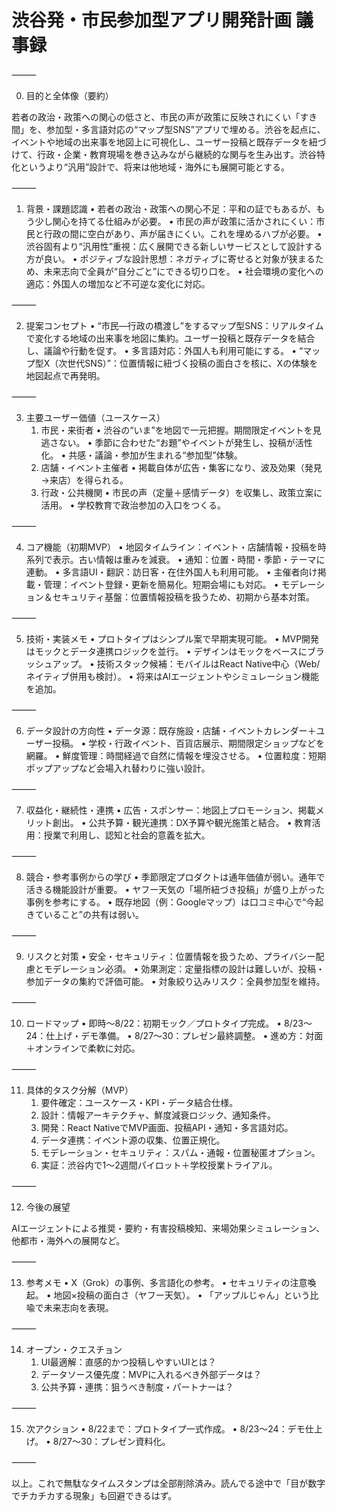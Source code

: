 # 渋谷発・市民参加型アプリ開発計画 議事録

⸻

0. 目的と全体像（要約）

若者の政治・政策への関心の低さと、市民の声が政策に反映されにくい「すき間」を、参加型・多言語対応の“マップ型SNS”アプリで埋める。渋谷を起点に、イベントや地域の出来事を地図上に可視化し、ユーザー投稿と既存データを紐づけて、行政・企業・教育現場を巻き込みながら継続的な関与を生み出す。渋谷特化というより“汎用”設計で、将来は他地域・海外にも展開可能とする。

⸻

1. 背景・課題認識
	•	若者の政治・政策への関心不足：平和の証でもあるが、もう少し関心を持てる仕組みが必要。
	•	市民の声が政策に活かされにくい：市民と行政の間に空白があり、声が届きにくい。これを埋めるハブが必要。
	•	渋谷固有より“汎用性”重視：広く展開できる新しいサービスとして設計する方が良い。
	•	ポジティブな設計思想：ネガティブに寄せると対象が狭まるため、未来志向で全員が“自分ごと”にできる切り口を。
	•	社会環境の変化への適応：外国人の増加など不可逆な変化に対応。

⸻

2. 提案コンセプト
	•	“市民—行政の橋渡し”をするマップ型SNS：リアルタイムで変化する地域の出来事を地図に集約。ユーザー投稿と既存データを結合し、議論や行動を促す。
	•	多言語対応：外国人も利用可能にする。
	•	“マップ型X（次世代SNS）”：位置情報に紐づく投稿の面白さを核に、Xの体験を地図起点で再発明。

⸻

3. 主要ユーザー価値（ユースケース）
	1.	市民・来街者
	•	渋谷の“いま”を地図で一元把握。期間限定イベントを見逃さない。
	•	季節に合わせた“お題”やイベントが発生し、投稿が活性化。
	•	共感・議論・参加が生まれる“参加型”体験。
	2.	店舗・イベント主催者
	•	掲載自体が広告・集客になり、波及効果（発見→来店）を得られる。
	3.	行政・公共機関
	•	市民の声（定量＋感情データ）を収集し、政策立案に活用。
	•	学校教育で政治参加の入口をつくる。

⸻

4. コア機能（初期MVP）
	•	地図タイムライン：イベント・店舗情報・投稿を時系列で表示。古い情報は重みを減衰。
	•	通知：位置・時間・季節・テーマに連動。
	•	多言語UI・翻訳：訪日客・在住外国人も利用可能。
	•	主催者向け掲載・管理：イベント登録・更新を簡易化。短期会場にも対応。
	•	モデレーション＆セキュリティ基盤：位置情報投稿を扱うため、初期から基本対策。

⸻

5. 技術・実装メモ
	•	プロトタイプはシンプル案で早期実現可能。
	•	MVP開発はモックとデータ連携ロジックを並行。
	•	デザインはモックをベースにブラッシュアップ。
	•	技術スタック候補：モバイルはReact Native中心（Web/ネイティブ併用も検討）。
	•	将来はAIエージェントやシミュレーション機能を追加。

⸻

6. データ設計の方向性
	•	データ源：既存施設・店舗・イベントカレンダー＋ユーザー投稿。
	•	学校・行政イベント、百貨店展示、期間限定ショップなどを網羅。
	•	鮮度管理：時間経過で自然に情報を埋没させる。
	•	位置粒度：短期ポップアップなど会場入れ替わりに強い設計。

⸻

7. 収益化・継続性・連携
	•	広告・スポンサー：地図上プロモーション、掲載メリット創出。
	•	公共予算・観光連携：DX予算や観光施策と結合。
	•	教育活用：授業で利用し、認知と社会的意義を拡大。

⸻

8. 競合・参考事例からの学び
	•	季節限定プロダクトは通年価値が弱い。通年で活きる機能設計が重要。
	•	ヤフー天気の「場所紐づき投稿」が盛り上がった事例を参考にする。
	•	既存地図（例：Googleマップ）は口コミ中心で“今起きていること”の共有は弱い。

⸻

9. リスクと対策
	•	安全・セキュリティ：位置情報を扱うため、プライバシー配慮とモデレーション必須。
	•	効果測定：定量指標の設計は難しいが、投稿・参加データの集約で評価可能。
	•	対象絞り込みリスク：全員参加型を維持。

⸻

10. ロードマップ
	•	即時〜8/22：初期モック／プロトタイプ完成。
	•	8/23〜24：仕上げ・デモ準備。
	•	8/27〜30：プレゼン最終調整。
	•	進め方：対面＋オンラインで柔軟に対応。

⸻

11. 具体的タスク分解（MVP）
	1.	要件確定：ユースケース・KPI・データ結合仕様。
	2.	設計：情報アーキテクチャ、鮮度減衰ロジック、通知条件。
	3.	開発：React NativeでMVP画面、投稿API・通知・多言語対応。
	4.	データ連携：イベント源の収集、位置正規化。
	5.	モデレーション・セキュリティ：スパム・通報・位置秘匿オプション。
	6.	実証：渋谷内で1〜2週間パイロット＋学校授業トライアル。

⸻

12. 今後の展望

AIエージェントによる推奨・要約・有害投稿検知、来場効果シミュレーション、他都市・海外への展開など。

⸻

13. 参考メモ
	•	X（Grok）の事例、多言語化の参考。
	•	セキュリティの注意喚起。
	•	地図×投稿の面白さ（ヤフー天気）。
	•	「アップルじゃん」という比喩で未来志向を表現。

⸻

14. オープン・クエスチョン
	1.	UI最適解：直感的かつ投稿しやすいUIとは？
	2.	データソース優先度：MVPに入れるべき外部データは？
	3.	公共予算・連携：狙うべき制度・パートナーは？

⸻

15. 次アクション
	•	8/22まで：プロトタイプ一式作成。
	•	8/23〜24：デモ仕上げ。
	•	8/27〜30：プレゼン資料化。

⸻

以上。これで無駄なタイムスタンプは全部削除済み。読んでる途中で「目が数字でチカチカする現象」も回避できるはず。

